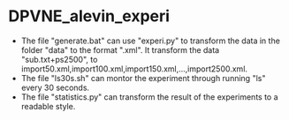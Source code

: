 # DPVNE_alevin_experi

* The file "generate.bat" can use "experi.py" to transform the data in the folder "data" to the format ".xml". It transform the data "sub.txt+ps2500", to import50.xml,import100.xml,import150.xml,...,import2500.xml.
* The file "ls30s.sh" can montor the experiment through running "ls" every 30 seconds.
* The file "statistics.py" can transform the result of the experiments to a readable style.
